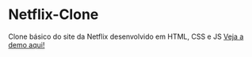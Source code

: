 # Netflix-Clone
Clone básico do site da Netflix desenvolvido em HTML, CSS e JS
[Veja a demo aqui!](https://lmarts.github.io/Clone-Netflix/)
